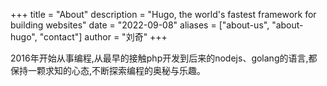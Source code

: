 +++
title = "About"
description = "Hugo, the world's fastest framework for building websites"
date = "2022-09-08"
aliases = ["about-us", "about-hugo", "contact"]
author = "刘奇"
+++

2016年开始从事编程,从最早的接触php开发到后来的nodejs、golang的语言,都保持一颗求知的心态,不断探索编程的奥秘与乐趣。